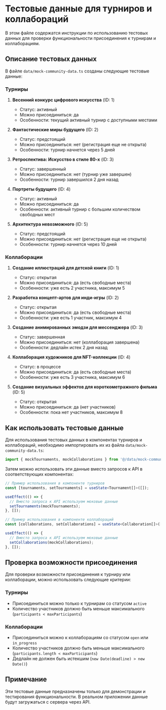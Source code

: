 # Тестовые данные для турниров и коллабораций

В этом файле содержатся инструкции по использованию тестовых данных для проверки функциональности присоединения к турнирам и коллаборациям.

## Описание тестовых данных

В файле `data/mock-community-data.ts` созданы следующие тестовые данные:

### Турниры

1. **Весенний конкурс цифрового искусства** (ID: 1)
   - Статус: активный
   - Можно присоединиться: да
   - Особенности: текущий активный турнир с доступными местами

2. **Фантастические миры будущего** (ID: 2)
   - Статус: предстоящий
   - Можно присоединиться: нет (регистрация еще не открыта)
   - Особенности: турнир начнется через 5 дней

3. **Ретроспектива: Искусство в стиле 80-х** (ID: 3)
   - Статус: завершенный
   - Можно присоединиться: нет (турнир уже завершен)
   - Особенности: турнир завершился 2 дня назад

4. **Портреты будущего** (ID: 4)
   - Статус: активный
   - Можно присоединиться: да
   - Особенности: активный турнир с большим количеством свободных мест

5. **Архитектура невозможного** (ID: 5)
   - Статус: предстоящий
   - Можно присоединиться: нет (регистрация еще не открыта)
   - Особенности: турнир начнется через 10 дней

### Коллаборации

1. **Создание иллюстраций для детской книги** (ID: 1)
   - Статус: открытая
   - Можно присоединиться: да (есть свободные места)
   - Особенности: уже есть 2 участника, максимум 5

2. **Разработка концепт-артов для инди-игры** (ID: 2)
   - Статус: открытая
   - Можно присоединиться: да (есть свободные места)
   - Особенности: уже есть 1 участник, максимум 4

3. **Создание анимированных эмодзи для мессенджера** (ID: 3)
   - Статус: завершенная
   - Можно присоединиться: нет (коллаборация завершена)
   - Особенности: дедлайн истек 2 дня назад

4. **Коллаборация художников для NFT-коллекции** (ID: 4)
   - Статус: в процессе
   - Можно присоединиться: да (есть свободные места)
   - Особенности: уже есть 3 участника, максимум 6

5. **Создание визуальных эффектов для короткометражного фильма** (ID: 5)
   - Статус: открытая
   - Можно присоединиться: да (нет участников)
   - Особенности: пока нет участников, максимум 8

## Как использовать тестовые данные

Для использования тестовых данных в компонентах турниров и коллабораций, необходимо импортировать их из файла `data/mock-community-data.ts`:

```typescript
import { mockTournaments, mockCollaborations } from '@/data/mock-community-data';
```

Затем можно использовать эти данные вместо запросов к API в соответствующих компонентах:

```typescript
// Пример использования в компоненте турниров
const [tournaments, setTournaments] = useState<Tournament[]>([]);

useEffect(() => {
  // Вместо запроса к API используем моковые данные
  setTournaments(mockTournaments);
}, []);
```

```typescript
// Пример использования в компоненте коллабораций
const [collaborations, setCollaborations] = useState<Collaboration[]>([]);

useEffect(() => {
  // Вместо запроса к API используем моковые данные
  setCollaborations(mockCollaborations);
}, []);
```

## Проверка возможности присоединения

Для проверки возможности присоединения к турниру или коллаборации, можно использовать следующие критерии:

### Турниры

- Присоединиться можно только к турнирам со статусом `active`
- Количество участников должно быть меньше максимального (`participants < maxParticipants`)

### Коллаборации

- Присоединиться можно к коллаборациям со статусом `open` или `in_progress`
- Количество участников должно быть меньше максимального (`participants.length < maxParticipants`)
- Дедлайн не должен быть истекшим (`new Date(deadline) > new Date()`)

## Примечание

Эти тестовые данные предназначены только для демонстрации и тестирования функциональности. В реальном приложении данные будут загружаться с сервера через API.